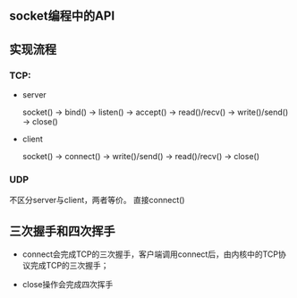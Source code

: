 ## socket编程中的API

## 实现流程

### TCP:
- server

    socket() -> bind() -> listen() -> accept() -> read()/recv() -> write()/send() -> close()

- client

    socket() -> connect() -> write()/send() -> read()/recv() -> close()

### UDP

不区分server与client，两者等价。
直接connect()


## 三次握手和四次挥手

- connect会完成TCP的三次握手，客户端调用connect后，由内核中的TCP协议完成TCP的三次握手；

- close操作会完成四次挥手

